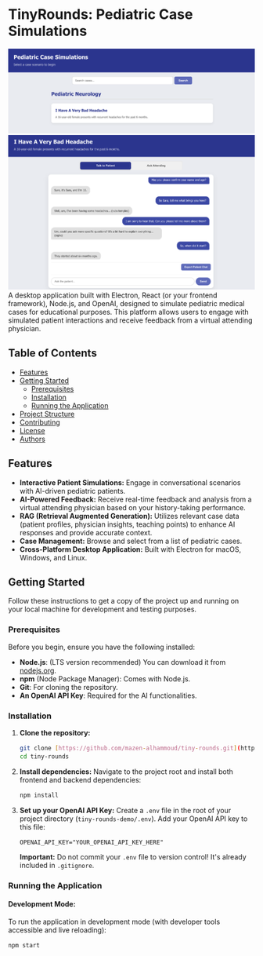 # TinyRounds: Pediatric Case Simulations

![TinyRounds Screenshot - Home Page](screenshots/home-page.png) ![TinyRounds Screenshot - Case Scenario](screenshots/case-scenario.png) A desktop application built with Electron, React (or your frontend framework), Node.js, and OpenAI, designed to simulate pediatric medical cases for educational purposes. This platform allows users to engage with simulated patient interactions and receive feedback from a virtual attending physician.

## Table of Contents

- [Features](#features)
- [Getting Started](#getting-started)
  - [Prerequisites](#prerequisites)
  - [Installation](#installation)
  - [Running the Application](#running-the-application)
- [Project Structure](#project-structure)
- [Contributing](#contributing)
- [License](#license)
- [Authors](#authors)

## Features

* **Interactive Patient Simulations:** Engage in conversational scenarios with AI-driven pediatric patients.
* **AI-Powered Feedback:** Receive real-time feedback and analysis from a virtual attending physician based on your history-taking performance.
* **RAG (Retrieval Augmented Generation):** Utilizes relevant case data (patient profiles, physician insights, teaching points) to enhance AI responses and provide accurate context.
* **Case Management:** Browse and select from a list of pediatric cases.
* **Cross-Platform Desktop Application:** Built with Electron for macOS, Windows, and Linux.

## Getting Started

Follow these instructions to get a copy of the project up and running on your local machine for development and testing purposes.

### Prerequisites

Before you begin, ensure you have the following installed:

* **Node.js**: (LTS version recommended) You can download it from [nodejs.org](https://nodejs.org/).
* **npm** (Node Package Manager): Comes with Node.js.
* **Git**: For cloning the repository.
* **An OpenAI API Key**: Required for the AI functionalities.

### Installation

1.  **Clone the repository:**
    ```bash
    git clone [https://github.com/mazen-alhammoud/tiny-rounds.git](https://github.com/mazen-alhammoud/tiny-rounds.git)
    cd tiny-rounds
    ```

2.  **Install dependencies:**
    Navigate to the project root and install both frontend and backend dependencies:
    ```bash
    npm install
    ```

3.  **Set up your OpenAI API Key:**
    Create a `.env` file in the root of your project directory (`tiny-rounds-demo/.env`).
    Add your OpenAI API key to this file:
    ```
    OPENAI_API_KEY="YOUR_OPENAI_API_KEY_HERE"
    ```
    **Important:** Do not commit your `.env` file to version control! It's already included in `.gitignore`.

### Running the Application

#### Development Mode:

To run the application in development mode (with developer tools accessible and live reloading):

```bash
npm start